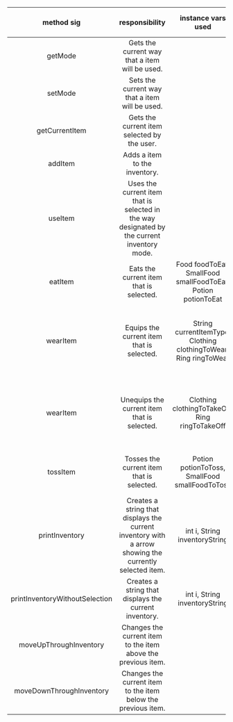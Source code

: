 | method sig | responsibility | instance vars used | other class methods called | objects used with method calls | lines of code |
|:----------:|:--------------:|:------------------:|:--------------------------:|:------------------------------:|:-------------:|
|getMode|Gets the current way that a item will be used.||||3
|setMode|Sets the current way that a item will be used.||||3
|getCurrentItem|Gets the current item selected by the user.||||3
|addItem|Adds a item to the inventory.||add in arraylist class|newItem|3
|useItem|Uses the current item that is selected in the way designated by the current inventory mode.||eatItem, tossItem, wearItem, getCurrentItem, getMode||15
|eatItem|Eats the current item that is selected.|Food foodToEat, SmallFood smallFoodToEat, Potion potionToEat|getCurrentItem, getType in Item Class, eat from Food/Potion subclasses||17
|wearItem|Equips the current item that is selected.|String currentItemType, Clothing clothingToWear, Ring ringToWear|getCurrentItem, getType in Item Class, setType in Item class, setName in Item class, wear from Clothing subclass|currentItemType, String|15
|wearItem|Unequips the current item that is selected.|Clothing clothingToTakeOff, Ring ringToTakeOff|getCurrentItem, getType in Item Class, setType in Item class, setName in Item class, wear from Clothing subclass|currentItemType, String|15
|tossItem|Tosses the current item that is selected.|Potion potionToToss, SmallFood smallFoodToToss|getCurrentItem, getType in Item Class, toss from SmallFood/Potion subclass||13
|printInventory|Creates a string that displays the current inventory with a arrow showing the currently selected item.|int i, String inventoryString|isEmpty, size, get, getName||16
|printInventoryWithoutSelection|Creates a string that displays the current inventory.|int i, String inventoryString|isEmpty, size, get, getName||11
|moveUpThroughInventory|Changes the current item to the item above the previous item.||||5
|moveDownThroughInventory|Changes the current item to the item below the previous item.||size||5